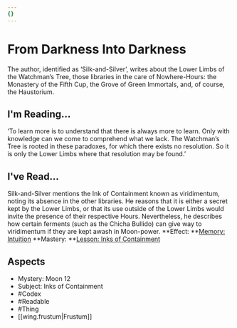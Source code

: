 ```yaml
---
{}
---
```

# From Darkness Into Darkness
The author, identified as ‘Silk-and-Silver’, writes about the Lower Limbs of the Watchman’s Tree, those libraries in the care of Nowhere-Hours: the Monastery of the Fifth Cup, the Grove of Green Immortals, and, of course, the Haustorium.
## I'm Reading...
‘To learn more is to understand that there is always more to learn. Only with knowledge can we come to comprehend what we lack. The Watchman’s Tree is rooted in these paradoxes, for which there exists no resolution. So it is only the Lower Limbs where that resolution may be found.’
## I've Read...
Silk-and-Silver mentions the Ink of Containment known as viridimentum, noting its absence in the other libraries. He reasons that it is either a secret kept by the Lower Limbs, or that its use outside of the Lower Limbs would invite the presence of their respective Hours. Nevertheless, he describes how certain ferments (such as the Chicha Bullido) can give way to viridimentum if they are kept awash in Moon-power.
**Effect: **[Memory: Intuition](https://uadaf.theevilroot.xyz/rowenarium/element/mem.intuition)
**Mastery: **[Lesson: Inks of Containment](https://uadaf.theevilroot.xyz/rowenarium/element/x.inksofcontainment)
## Aspects
- Mystery: Moon 12
- Subject: Inks of Containment
- #Codex
- #Readable
- #Thing
- [[wing.frustum|Frustum]]